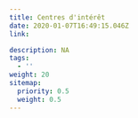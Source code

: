 ```yaml
---
title: Centres d'intérêt
date: 2020-01-07T16:49:15.046Z
link: 

description: NA
tags:
  - ''
weight: 20
sitemap:
  priority: 0.5
  weight: 0.5
---
```

<!--

This page represents the landing page for "contributions" section. It is also shown under the homepage header for "contributions". It should be therefore relatively short and sweet.

-->



